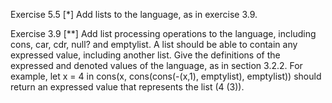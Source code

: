 Exercise 5.5 [*] Add lists to the language, as in exercise 3.9.

Exercise 3.9 [**] Add list processing operations to the language, including cons,
car, cdr, null? and emptylist. A list should be able to contain any expressed
value, including another list. Give the definitions of the expressed and denoted values of the language, as in section 3.2.2. For example,
let x = 4
in cons(x,
		cons(cons(-(x,1),
				  emptylist),
			 emptylist))
should return an expressed value that represents the list (4 (3)).